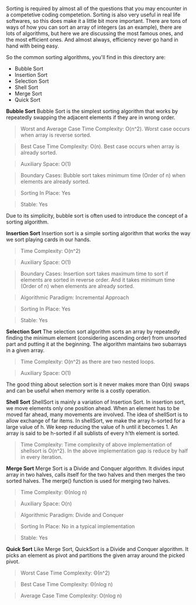 Sorting is required by almost all of the questions that you may encounter in a competetive coding competetion. Sorting is also very useful in real life softwares, so this does make it a little bit more important.
There are tons of ways of how you can sort an array of integers (as an example), there are lots of algorithms, but here we are discussing the most famous ones, and the most efficient ones. And almost always, efficiency never go hand in hand with being easy.

So the common sorting algorithms, you'll find in this directory are:
- Bubble Sort
- Insertion Sort
- Selection Sort
- Shell Sort
- Merge Sort
- Quick Sort


**Bubble Sort**
Bubble Sort is the simplest sorting algorithm that works by repeatedly swapping the adjacent elements if they are in wrong order.
>Worst and Average Case Time Complexity: O(n^2). Worst case occurs when array is reverse sorted.

>Best Case Time Complexity: O(n). Best case occurs when array is already sorted.

>Auxiliary Space: O(1)

>Boundary Cases: Bubble sort takes minimum time (Order of n) when elements are already sorted.

>Sorting In Place: Yes

>Stable: Yes

Due to its simplicity, bubble sort is often used to introduce the concept of a sorting algorithm.

**Insertion Sort**
Insertion sort is a simple sorting algorithm that works the way we sort playing cards in our hands.
>Time Complexity: O(n^2)

>Auxiliary Space: O(1)

>Boundary Cases: Insertion sort takes maximum time to sort if elements are sorted in reverse order. And it takes minimum time (Order of n) when elements are already sorted.

>Algorithmic Paradigm: Incremental Approach

>Sorting In Place: Yes

>Stable: Yes

**Selection Sort**
The selection sort algorithm sorts an array by repeatedly finding the minimum element (considering ascending order) from unsorted part and putting it at the beginning. The algorithm maintains two subarrays in a given array.
>Time Complexity: O(n^2) as there are two nested loops.

>Auxiliary Space: O(1)

The good thing about selection sort is it never makes more than O(n) swaps and can be useful when memory write is a costly operation.

**Shell Sort**
ShellSort is mainly a variation of Insertion Sort. In insertion sort, we move elements only one position ahead. When an element has to be moved far ahead, many movements are involved. The idea of shellSort is to allow exchange of far items. In shellSort, we make the array h-sorted for a large value of h. We keep reducing the value of h until it becomes 1. An array is said to be h-sorted if all sublists of every h’th element is sorted.
>Time Complexity: Time complexity of above implementation of shellsort is O(n^2). In the above implementation gap is reduce by half in every iteration.


**Merge Sort**
Merge Sort is a Divide and Conquer algorithm. It divides input array in two halves, calls itself for the two halves and then merges the two sorted halves. The merge() function is used for merging two halves.
>Time Complexity: Θ(nlog n)

>Auxiliary Space: O(n)

>Algorithmic Paradigm: Divide and Conquer

>Sorting In Place: No in a typical implementation

>Stable: Yes


**Quick Sort**
Like Merge Sort, QuickSort is a Divide and Conquer algorithm. It picks an element as pivot and partitions the given array around the picked pivot.
>Worst Case Time Complexity: Θ(n^2)

>Best Case Time Complexity: Θ(nlog n)

>Average Case Time Complexity: O(nlog n)








